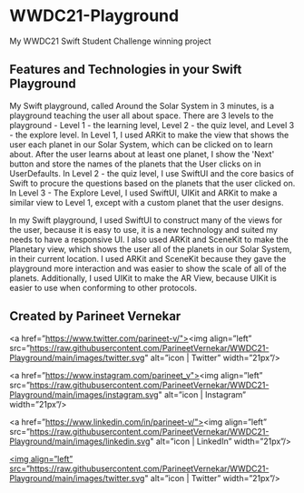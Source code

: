 # WWDC21-Playground
My WWDC21 Swift Student Challenge winning project

## Features and Technologies in your Swift Playground
My Swift playground, called Around the Solar System in 3 minutes, is a playground teaching the user all about space. There are 3 levels to the playground - Level 1 - the learning level, Level 2 - the quiz level, and Level 3 - the explore level. In Level 1, I used ARKit to make the view that shows the user each planet in our Solar System, which can be clicked on to learn about. After the user learns about at least one planet, I show the 'Next' button and store the names of the planets that the User clicks on in UserDefaults. In Level 2 - the quiz level, I use SwiftUI and the core basics of Swift to procure the questions based on the planets that the user clicked on. In Level 3 - The Explore Level, I used SwiftUI, UIKit and ARKit to make a similar view to Level 1, except with a custom planet that the user designs.

In my Swift playground, I used SwiftUI to construct many of the views for the user, because it is easy to use, it is a new technology and suited my needs to have a responsive UI. I also used ARKit and SceneKit to make the Planetary view, which shows the user all of the planets in our Solar System, in their current location. I used ARKit and SceneKit because they gave the playground more interaction and was easier to show the scale of all of the planets. Additionally, I used UIKit to make the AR View, because UIKit is easier to use when conforming to other protocols. 

## Created by Parineet Vernekar
<a href=”https://www.twitter.com/parineet-v/"><img align=”left” src=”https://raw.githubusercontent.com/ParineetVernekar/WWDC21-Playground/main/images/twitter.svg" alt=”icon | Twitter” width=”21px”/></a> 

<a href=”https://www.instagram.com/parineet_v"><img align=”left” src=”https://raw.githubusercontent.com/ParineetVernekar/WWDC21-Playground/main/images/instagram.svg" alt=”icon | Instagram” width=”21px”/></a>

<a href=”https://www.linkedin.com/in/parineet-v/"><img align=”left” src=”https://raw.githubusercontent.com/ParineetVernekar/WWDC21-Playground/main/images/linkedin.svg" alt=”icon | LinkedIn” width=”21px”/></a>

<a href="twitter.com/parineet_v"> <img align=”left” src=”https://raw.githubusercontent.com/ParineetVernekar/WWDC21-Playground/main/images/twitter.svg" alt=”icon | Twitter” width=”21px”/> </a> 
